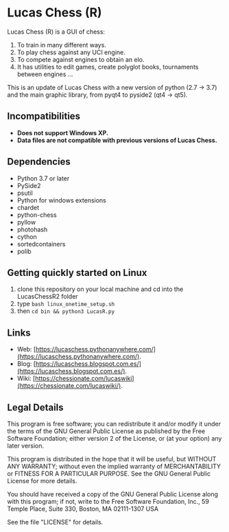 Lucas Chess (R)
==============
Lucas Chess (R) is a GUI of chess:

1. To train in many different ways.
2. To play chess against any UCI engine.
3. To compete against engines to obtain an elo.
4. It has utilities to edit games, create polyglot books, tournaments between engines ...

This is an update of Lucas Chess with a new version of python (2.7 -> 3.7) and the main graphic library, from pyqt4 to pyside2 (qt4 -> qt5).

Incompatibilities
-----------------
* **Does not support Windows XP.**
* **Data files are not compatible with previous versions of Lucas Chess.**

Dependencies
------------
* Python 3.7 or later
* PySide2
* psutil
* Python for windows extensions
* chardet
* python-chess
* pyllow
* photohash
* cython
* sortedcontainers
* polib

Getting quickly started on Linux
--------------------------------
1. clone this repository on your local machine and cd into the LucasChessR2 folder
2. type `bash linux_onetime_setup.sh`
3. then `cd bin && python3 LucasR.py`

Links
-----
* Web: [https://lucaschess.pythonanywhere.com/](https://lucaschess.pythonanywhere.com/).
* Blog: [https://lucaschess.blogspot.com.es/](https://lucaschess.blogspot.com.es/).
* Wiki: [https://chessionate.com/lucaswiki](https://chessionate.com/lucaswiki/).


Legal Details
-------------
This program is free software; you can redistribute it and/or modify
it under the terms of the GNU General Public License as published by
the Free Software Foundation; either version 2 of the License, or (at
your option) any later version.

This program is distributed in the hope that it will be useful, but
WITHOUT ANY WARRANTY; without even the implied warranty of
MERCHANTABILITY or FITNESS FOR A PARTICULAR PURPOSE.  See the GNU
General Public License for more details.

You should have received a copy of the GNU General Public License
along with this program; if not, write to the Free Software
Foundation, Inc., 59 Temple Place, Suite 330, Boston, MA 02111-1307
USA

See the file "LICENSE" for details.



